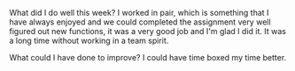 What did I do well this week?
I worked in pair, which is something that I have always enjoyed and we could completed
the assignment very well figured out new functions, it was a very good job and I'm glad I did it.
It was a long time without working in a team spirit.


 What could I have done to improve?
 I could have time boxed my time better.
